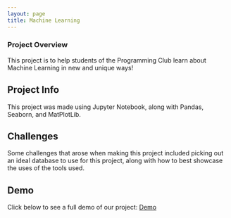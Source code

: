 ```yaml
---
layout: page
title: Machine Learning
---
```


### Project Overview
This project is to help students of the Programming Club learn about Machine Learning in new and unique ways!

## Project Info
This project was made using Jupyter Notebook, along with Pandas, Seaborn, and MatPlotLib. 

## Challenges
Some challenges that arose when making this project included picking out an ideal database to use for this project, along with how to best showcase the uses of the tools used. 

## Demo
Click below to see a full demo of our project: [Demo](https://pjoshifirebird.github.io/ml/demo)
